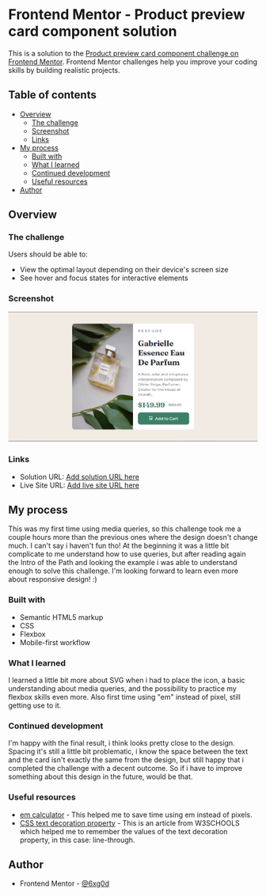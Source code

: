 # Frontend Mentor - Product preview card component solution

This is a solution to the [Product preview card component challenge on Frontend Mentor](https://www.frontendmentor.io/challenges/product-preview-card-component-GO7UmttRfa). Frontend Mentor challenges help you improve your coding skills by building realistic projects. 

## Table of contents

- [Overview](#overview)
  - [The challenge](#the-challenge)
  - [Screenshot](#screenshot)
  - [Links](#links)
- [My process](#my-process)
  - [Built with](#built-with)
  - [What I learned](#what-i-learned)
  - [Continued development](#continued-development)
  - [Useful resources](#useful-resources)
- [Author](#author)

## Overview

### The challenge

Users should be able to:

- View the optimal layout depending on their device's screen size
- See hover and focus states for interactive elements

### Screenshot

![](./screenshot-desktop.jpg)

### Links

- Solution URL: [Add solution URL here](https://your-solution-url.com)
- Live Site URL: [Add live site URL here](https://your-live-site-url.com)

## My process

This was my first time using media queries, so this challenge took me a couple hours more than the previous ones where the design doesn't change much. I can't say i haven't fun tho! At the beginning it was a little bit complicate to me understand how to use queries, but after reading again the Intro of the Path and looking the example i was able to understand enough to solve this challenge. I'm looking forward to learn even more about responsive design! :)

### Built with

- Semantic HTML5 markup
- CSS
- Flexbox
- Mobile-first workflow

### What I learned

I learned a little bit more about SVG when i had to place the icon, a basic understanding about media queries, and the possibility to practice my flexbox skills even more. Also first time using "em" instead of pixel, still getting use to it.

### Continued development

I'm happy with the final result, i think looks pretty close to the design. Spacing it's still a little bit problematic, i know the space between the text and the card isn't exactly the same from the design, but still happy that i completed the challenge with a decent outcome. So if i have to improve something about this design in the future, would be that. 

### Useful resources

- [em calculator](https://nekocalc.com/px-to-em-converter) - This helped me to save time using em instead of pixels.
- [CSS text decoration property](https://www.w3schools.com/css/css_text_decoration.asp) - This is an article from W3SCHOOLS which helped me to remember the values of the text decoration property, in this case: line-through.

## Author

- Frontend Mentor - [@6xg0d](https://www.frontendmentor.io/profile/6xg0d)
